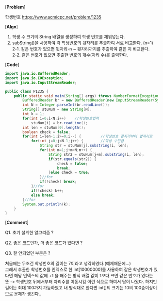 [**Problem**]

학생번호     https://www.acmicpc.net/problem/1235

[**Algo**]

1. 학생 수 크기의 String 배열을 생성하여 학생 번호를 채워넣는다. <br>
2. subString()을 사용하여 각 학생번호의 뒷자리를 추출하여 서로 비교한다. (n=1) <br>
2-1. 같은 번호가 있으면 뒷자리-n ~ 뒷자리까지를 추출하여 같은 지 비교한다. <br>
2-2. 같은 번호가 없으면 추출한 번호의 개수(자리 수)를 출력한다. 


[**Code**]
```java
import java.io.BufferedReader;
import java.io.IOException;
import java.io.InputStreamReader;

public class P1235 {
	public static void main(String[] args) throws NumberFormatException, IOException {
		BufferedReader br = new BufferedReader(new InputStreamReader(System.in));	
		int N = Integer.parseInt(br.readLine());
		String[] stuNum = new String[N];
		int k = 1;
		for(int i=0;i<N;i++)	//학생번호입력
			stuNum[i] = br.readLine();
		int len = stuNum[0].length();	
		boolean check = false;
		for(int i=len-1;i>=0;i--) {		    //학생번호 끝자리부터 앞자리로 	
			for(int j=0;j<N-1;j++) {		//학생 수만큼 
				String str = stuNum[j].substring(i, len);
				for(int m=1;j+m<N;m++) {
					String str2 = stuNum[j+m].substring(i, len);
					if(str.equals(str2)) {
						check = false;
						break;
					}else check = true;
				}//for
				if(!check) break;
			}//for
			if(!check) k++;
			else break;
		}//for 
		System.out.println(k);		
	}
}
```

[**Comment**]

Q1. 초기 설계한 알고리즘 ?

Q2. 좋은 코드인가, 더 좋은 코드가 있다면 ?

Q3. 잘 안되었던 부분은 ? 

처음에는 무조건 학생번호의 길이는 7이라고 생각하였다.(예제때문에...)    
그래서 추출한 학생번호를 인덱스로 한 int[10000000]를 사용하여 같은 학생번호가 있다면 해당 인덱스의 값에 +1 을 해주는 방식
배열 값이 1보다 크면 같은 번호가 있다는 뜻 -> 학생번호 뒤에서부터 자리수를 이동시킴
이런 식으로 하여서 답이 나왔다. 하지만 길이는 최대 100까지 가능하였고 내 방식대로 한다면 int[]의 크기는 10의 100승이상이므로 문제가 생긴다..




